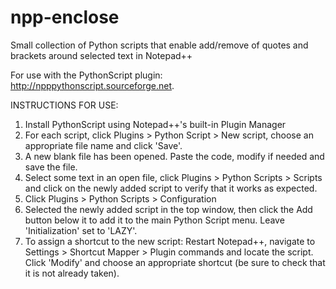 # npp-enclose
Small collection of Python scripts that enable add/remove of quotes and brackets around selected text in Notepad++

For use with the PythonScript plugin: http://npppythonscript.sourceforge.net.

INSTRUCTIONS FOR USE:
1. Install PythonScript using Notepad++'s built-in Plugin Manager
2. For each script, click Plugins > Python Script > New script, choose an appropriate file name and click 'Save'.
3. A new blank file has been opened. Paste the code, modify if needed and save the file.
4. Select some text in an open file, click Plugins > Python Scripts > Scripts and click on the newly added script to verify that it works as expected.
5. Click Plugins > Python Scripts > Configuration
6. Selected the newly added script in the top window, then click the Add button below it to add it to the main Python Script menu. Leave 'Initialization' set to 'LAZY'.
7. To assign a shortcut to the new script: Restart Notepad++, navigate to Settings > Shortcut Mapper > Plugin commands and locate the script. Click 'Modify' and choose an appropriate shortcut (be sure to check that it is not already taken).
